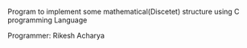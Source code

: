 Program to implement some mathematical(Discetet) structure using C programming Language 

Programmer:
Rikesh Acharya
